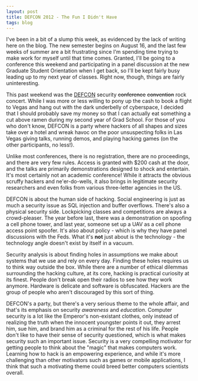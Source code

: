```yaml
---
layout: post
title: DEFCON 2012 - The Fun I Didn't Have
tags: blog
---
```


I've been in a bit of a slump this week, as evidenced by the lack of writing here on the blog. The new semester begins on August 16, and the last few weeks of summer are a bit frustrating since I'm spending time trying to make work for myself until that time comes. Granted, I'll be going to a conference this weekend and participating in a panel discussion at the new Graduate Student Orientation when I get back, so I'll be kept fairly busy leading up to my next year of classes. Right now, though, things are fairly uninteresting. 

This past weekend was the <a href="http://defcon.org">DEFCON</a> security <del>conference</del> <del>convention</del> rock concert. While I was more or less willing to pony up the cash to book a flight to Vegas and hang out with the dark underbelly of cyberspace, I decided that I should probably save my money so that I can actually eat something a cut above ramen during my second year of Grad School. For those of you who don't know, DEFCON is a party where hackers of all shapes and sizes take over a hotel and wreak havoc on the poor unsuspecting folks in Las Vegas giving talks, running demos, and playing hacking games (on the other participants, no less!).

Unlike most conferences, there is no registration, there are no proceedings, and there are very few rules. Access is granted with $200 cash at the door, and the talks are primarily demonstrations designed to shock and entertain. It's most certainly not an academic conference! While it attracts the obvious scruffy hackers and ne'er-do-wells, it also brings in legitimate security researchers and even folks from various three-letter agencies in the US.

DEFCON is about the human side of hacking. Social engineering is just as much a security issue as SQL injection and buffer overflows. There's also a physical security side. Lockpicking classes and competitions are always a crowd-pleaser. The year before last, there was a demonstration on spoofing a cell phone tower, and last year, someone set up a UAV as a cell phone access point spoofer. It's also about policy - which is why they have panel discussions with the Feds. What it's <strong>not</strong> just about is the technology - the technology angle doesn't exist by itself in a vacuum.

Security analysis is about finding holes in assumptions we make about systems that we use and rely on every day. Finding these holes requires us to think way outside the box. While there are a number of ethical dilemmas surrounding the hacking culture, at its core, hacking is practical curiosity at its finest. People don't break open their radios to see how they work anymore. Hardware is delicate and software is obfuscated. Hackers are the group of people who aren't discouraged by this sort of thing.

DEFCON's a party, but there's a very serious theme to the whole affair, and that's its emphasis on security <em>awareness</em> and <em>education</em>. Computer security is a lot like the Emperor's non-existant clothes, only instead of realizing the truth when the innocent youngster points it out, they arrest him, sue him, and brand him as a criminal for the rest of his life. People don't like to have their sense of security questioned, which is what makes security such an important issue. Security is a very compelling motivator for getting people to think about the "magic" that makes computers work. Learning how to hack is an empowering experience, and while it's more challenging than other motivators such as games or mobile applications, I think that such a motivating theme could breed better computers scientists overall.
